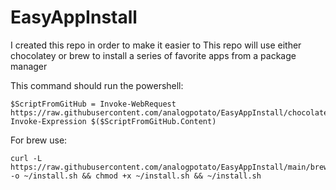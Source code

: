 # EasyAppInstall


I created this repo in order to make it easier to This repo will use either chocolatey or brew to install a series of favorite apps from a package manager


This command should run the powershell:

```
$ScriptFromGitHub = Invoke-WebRequest https://raw.githubusercontent.com/analogpotato/EasyAppInstall/chocolatey/install.ps1
Invoke-Expression $($ScriptFromGitHub.Content)
```

For brew use:

```
curl -L https://raw.githubusercontent.com/analogpotato/EasyAppInstall/main/brew/install.sh -o ~/install.sh && chmod +x ~/install.sh && ~/install.sh
```